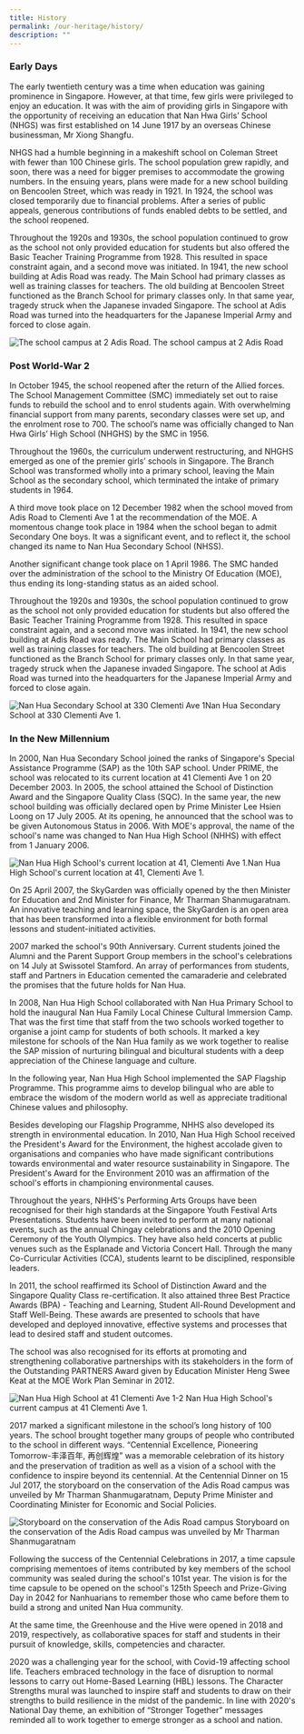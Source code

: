 ```yaml
---
title: History
permalink: /our-heritage/history/
description: ""
---
```

### Early Days

The early twentieth century was a time when education was gaining prominence in Singapore. However, at that time, few girls were privileged to enjoy an education. It was with the aim of providing girls in Singapore with the opportunity of receiving an education that Nan Hwa Girls’ School (NHGS) was first established on 14 June 1917 by an overseas Chinese businessman, Mr Xiong Shangfu.

NHGS had a humble beginning in a makeshift school on Coleman Street with fewer than 100 Chinese girls. The school population grew rapidly, and soon, there was a need for bigger premises to accommodate the growing numbers. In the ensuing years, plans were made for a new school building on Bencoolen Street, which was ready in 1921. In 1924, the school was closed temporarily due to financial problems. After a series of public appeals, generous contributions of funds enabled debts to be settled, and the school reopened.

Throughout the 1920s and 1930s, the school population continued to grow as the school not only provided education for students but also offered the Basic Teacher Training Programme from 1928. This resulted in space constraint again, and a second move was initiated. In 1941, the new school building at Adis Road was ready. The Main School had primary classes as well as training classes for teachers. The old building at Bencoolen Street functioned as the Branch School for primary classes only. In that same year, tragedy struck when the Japanese invaded Singapore. The school at Adis Road was turned into the headquarters for the Japanese Imperial Army and forced to close again.

![The school campus at 2 Adis Road.](/images/Former%20Nam%20Wah%20Main%20School%20at%202%20Adis%20Road.jpg)                   The school campus at 2 Adis Road

### Post World-War 2
In October 1945, the school reopened after the return of the Allied forces. The School Management Committee (SMC) immediately set out to raise funds to rebuild the school and to enrol students again. With overwhelming financial support from many parents, secondary classes were set up, and the enrolment rose to 700. The school’s name was officially changed to Nan Hwa Girls’ High School (NHGHS) by the SMC in 1956.

Throughout the 1960s, the curriculum underwent restructuring, and NHGHS emerged as one of the premier girls’ schools in Singapore. The Branch School was transformed wholly into a primary school, leaving the Main School as the secondary school, which terminated the intake of primary students in 1964.

A third move took place on 12 December 1982 when the school moved from Adis Road to Clementi Ave 1 at the recommendation of the MOE. A momentous change took place in 1984 when the school began to admit Secondary One boys. It was a significant event, and to reflect it, the school changed its name to Nan Hua Secondary School (NHSS).

Another significant change took place on 1 April 1986. The SMC handed over the administration of the school to the Ministry Of Education (MOE), thus ending its long-standing status as an aided school. 

Throughout the 1920s and 1930s, the school population continued to grow as the school not only provided education for students but also offered the Basic Teacher Training Programme from 1928. This resulted in space constraint again, and a second move was initiated. In 1941, the new school building at Adis Road was ready. The Main School had primary classes as well as training classes for teachers. The old building at Bencoolen Street functioned as the Branch School for primary classes only. In that same year, tragedy struck when the Japanese invaded Singapore. The school at Adis Road was turned into the headquarters for the Japanese Imperial Army and forced to close again.

![Nan Hua Secondary School at 330 Clementi Ave 1](/images/Nan%20Hua%20Secondary%20School%20at%20330%20Clementi%20Ave%201.jpg)Nan Hua Secondary School at 330 Clementi Ave 1.

### In the New Millennium
In 2000, Nan Hua Secondary School joined the ranks of Singapore's Special Assistance Programme (SAP) as the 10th SAP school. Under PRIME, the school was relocated to its current location at 41 Clementi Ave 1 on 20 December 2003. In 2005, the school attained the School of Distinction Award and the Singapore Quality Class (SQC). In the same year, the new school building was officially declared open by Prime Minister Lee Hsien Loong on 17 July 2005. At its opening, he announced that the school was to be given Autonomous Status in 2006. With MOE's approval, the name of the school's name was changed to Nan Hua High School (NHHS) with effect from 1 January 2006.

![Nan Hua High School's current location at 41, Clementi Ave 1.](/images/IMG_9840a_compressed.jpg)Nan Hua High School's current location at 41, Clementi Ave 1.

On 25 April 2007, the SkyGarden was officially opened by the then Minister for Education and 2nd Minister for Finance, Mr Tharman Shanmugaratnam. An innovative teaching and learning space, the SkyGarden is an open area that has been transformed into a flexible environment for both formal lessons and student-initiated activities.

2007 marked the school's 90th Anniversary. Current students joined the Alumni and the Parent Support Group members in the school's celebrations on 14 July at Swissotel Stamford. An array of performances from students, staff and Partners in Education cemented the camaraderie and celebrated the promises that the future holds for Nan Hua.

In 2008, Nan Hua High School collaborated with Nan Hua Primary School to hold the inaugural Nan Hua Family Local Chinese Cultural Immersion Camp. That was the first time that staff from the two schools worked together to organise a joint camp for students of both schools. It marked a key milestone for schools of the Nan Hua family as we work together to realise the SAP mission of nurturing bilingual and bicultural students with a deep appreciation of the Chinese language and culture.

In the following year, Nan Hua High School implemented the SAP Flagship Programme. This programme aims to develop bilingual who are able to embrace the wisdom of the modern world as well as appreciate traditional Chinese values and philosophy.

Besides developing our Flagship Programme, NHHS also developed its strength in environmental education. In 2010, Nan Hua High School received the President's Award for the Environment, the highest accolade given to organisations and companies who have made significant contributions towards environmental and water resource sustainability in Singapore. The President's Award for the Environment 2010 was an affirmation of the school's efforts in championing environmental causes.

Throughout the years, NHHS's Performing Arts Groups have been recognised for their high standards at the Singapore Youth Festival Arts Presentations. Students have been invited to perform at many national events, such as the annual Chingay celebrations and the 2010 Opening Ceremony of the Youth Olympics. They have also held concerts at public venues such as the Esplanade and Victoria Concert Hall. Through the many Co-Curricular Activities (CCA), students learnt to be disciplined, responsible leaders.

In 2011, the school reaffirmed its School of Distinction Award and the Singapore Quality Class re-certification. It also attained three Best Practice Awards (BPA) - Teaching and Learning, Student All-Round Development and Staff Well-Being. These awards are presented to schools that have developed and deployed innovative, effective systems and processes that lead to desired staff and student outcomes.

The school was also recognised for its efforts at promoting and strengthening collaborative partnerships with its stakeholders in the form of the Outstanding PARTNERS Award given by Education Minister Heng Swee Keat at the MOE Work Plan Seminar in 2012.

![Nan Hua High School at 41 Clementi Ave 1-2](/images/Nan%20Hua%20High%20School%20at%2041%20Clementi%20Ave%201-2.jpg)
Nan Hua High School's current campus at 41 Clementi Ave 1.

2017 marked a significant milestone in the school’s long history of 100 years. The school brought together many groups of people who contributed to the school in different ways. “Centennial Excellence, Pioneering Tomorrow-丰泽百年, 再创辉煌” was a memorable celebration of its history and the preservation of tradition as well as a vision of a school with the confidence to inspire beyond its centennial. At the Centennial Dinner on 15 Jul 2017, the storyboard on the conservation of the Adis Road campus was unveiled by Mr Tharman Shanmugaratnam, Deputy Prime Minister and Coordinating Minister for Economic and Social Policies.

![Storyboard on the conservation of the Adis Road campus ](/images/NHHS-162_scaleddown.jpg)
Storyboard on the conservation of the Adis Road campus was unveiled by Mr Tharman Shanmugaratnam

Following the success of the Centennial Celebrations in 2017, a time capsule comprising mementoes of items contributed by key members of the school community was sealed during the  school's 101st year. The vision is for the time capsule to be opened on the school's 125th Speech and Prize-Giving Day in 2042 for Nanhuarians to remember those who came before them to build a strong and united Nan Hua community.

At the same time, the Greenhouse and the Hive were opened in 2018 and 2019, respectively, as collaborative spaces for staff and students in their pursuit of knowledge, skills, competencies and character.

2020 was a challenging year for the school, with Covid-19 affecting school life. Teachers embraced technology in the face of disruption to normal lessons to carry out Home-Based Learning (HBL) lessons. The Character Strengths mural was launched to inspire staff and students to draw on their strengths to build resilience in the midst of the pandemic. In line with 2020's National Day theme, an exhibition of “Stronger Together” messages reminded all to work together to emerge stronger as a school and nation.

